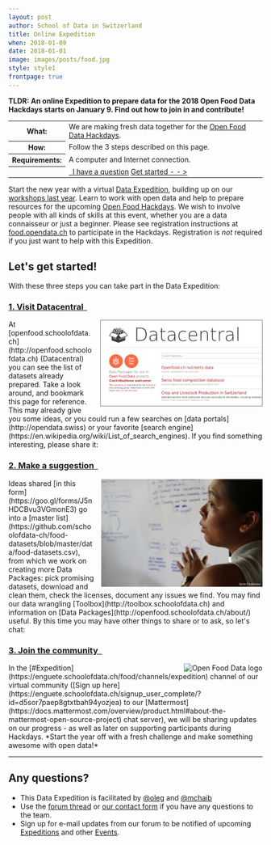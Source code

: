 ```yaml
---
layout: post
author: School of Data in Switzerland
title: Online Expedition
when: 2018-01-09
date: 2018-01-01
image: images/posts/food.jpg
style: style1
frontpage: true
---
```


**TLDR: An online Expedition to prepare data for the 2018 Open Food Data Hackdays starts on January 9. Find out how to join in and contribute!**

<table>
<tr><th>What:</th><td>We are making fresh data together for the <a href="https://food.opendata.ch/#hackdays">Open Food Data Hackdays</a>.</td></tr>
<tr><th>How:</th><td>Follow the 3 steps described on this page.</td></tr>
<tr><th>Requirements:</th><td>A computer and Internet connection.</td></tr>
<tr><th></th><td><a href="#contact" class="button special"><i style="color:white" class="fa fa-question-circle-o" aria-hidden="true"></i>&nbsp; I have a question</a>&nbsp;<a href="#register" class="button">Get started - - &gt; <i style="color:#ed0" class="fa fa-lemon-o" aria-hidden="true"></i> <i style="color:#5d5" class="fa fa-lightbulb-o" aria-hidden="true"></i> <i style="color:#ff6943" class="fa fa-cutlery" aria-hidden="true"></i></a></td></tr>
</table>

Start the new year with a virtual [Data Expedition](http://schoolofdata.org/data-expeditions/), building up on our [workshops last year](/2017/01/14/Food-Data-Expedition.html). Learn to work with open data and help to prepare resources for the upcoming [Open Food Hackdays](http://food.opendata.ch). We wish to involve people with all kinds of skills at this event, whether you are a data connaisseur or just a beginner. Please see registration instructions at [food.opendata.ch](http://food.opendata.ch) to participate in the Hackdays. Registration is *not* required if you just want to help with this Expedition.

<a name="register"></a>
## Let's get started!

With these three steps you can take part in the Data Expedition:

### <a href="http://openfood.schoolofdata.ch" class="button special">1. Visit Datacentral &nbsp;<i style="color:#ed0" class="fa fa-lemon-o fa-5" aria-hidden="true"></i></a>

<img align="right" style="margin-left:1em; border:1px solid grey" title="Screenshot of Datacentral" src="/images/posts/food-dc.jpg" width="320">
At [openfood.schoolofdata.ch](http://openfood.schoolofdata.ch) (Datacentral) you can see the list of datasets already prepared. Take a look around, and bookmark this page for reference. This may already give you some ideas, or you could run a few searches on [data portals](http://opendata.swiss) or your favorite [search engine](https://en.wikipedia.org/wiki/List_of_search_engines). If you find something interesting, please share it:

### <a href="https://goo.gl/forms/J5nHDCBvu3VGmonE3" class="button special">2. Make a suggestion &nbsp;<i style="color:#5e5" class="fa fa-lightbulb-o fa-5" aria-hidden="true"></i></a>

<img align="right" style="margin-left:1em" title="Angelica by Sylvia Fredriksson" src="/images/camps/Angelica_sm_attributed.jpg" width="320">
Ideas shared [in this form](https://goo.gl/forms/J5nHDCBvu3VGmonE3) go into a [master list](https://github.com/schoolofdata-ch/food-datasets/blob/master/data/food-datasets.csv), from which we work on creating more Data Packages: pick promising datasets, download and clean them, check the licenses, document any issues we find. You may find our data wrangling [Toolbox](http://toolbox.schoolofdata.ch) and information on [Data Packages](http://openfood.schoolofdata.ch/about/) useful. By this time you may have other things to share or to ask, so let's chat:

### <a href="https://enguete.schoolofdata.ch/signup_user_complete/?id=d5sor7paep8gtxtbah94yozjea" class="button special">3. Join the community &nbsp;<i style="color:#ff6943" class="fa fa-cutlery fa-5" aria-hidden="true"></i></a>

<img align="right" style="margin-left:1em" title="Open Food Data logo" src="https://food.opendata.ch/wp-content/themes/food.opendata.ch/images/logo.png">
In the [#Expedition](https://enguete.schoolofdata.ch/food/channels/expedition) channel of our virtual community ([Sign up here](https://enguete.schoolofdata.ch/signup_user_complete/?id=d5sor7paep8gtxtbah94yozjea) to our [Mattermost](https://docs.mattermost.com/overview/product.html#about-the-mattermost-open-source-project) chat server), we will be sharing updates on our progress - as well as later on supporting participants during Hackdays. *Start the year off with a fresh challenge and make something awesome with open data!*

---
<a name="contact"></a>
## Any questions?

- This Data Expedition is facilitated by [@oleg](https://forum.schoolofdata.ch/users/oleg/) and [@mchaib](https://forum.schoolofdata.ch/users/mchaib/)
- Use the [forum thread](https://forum.schoolofdata.ch/t/9-1-food-data-expedition/325/2) or [our contact form](http://schoolofdata.ch#contact) if you have any questions to the team.
- Sign up for e-mail updates from our forum to be notified of upcoming [Expeditions](https://forum.schoolofdata.ch/c/expeditions) and other [Events](https://forum.schoolofdata.ch/c/events).
